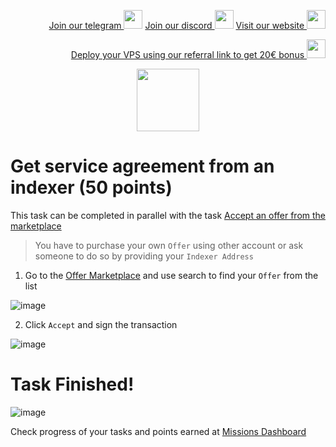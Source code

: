 <p style="font-size:14px" align="right">
<a href="https://t.me/kjnotes" target="_blank">Join our telegram <img src="https://user-images.githubusercontent.com/50621007/183283867-56b4d69f-bc6e-4939-b00a-72aa019d1aea.png" width="30"/></a>
<a href="https://discord.gg/fRVzvPBh" target="_blank">Join our discord <img src="https://user-images.githubusercontent.com/50621007/176236430-53b0f4de-41ff-41f7-92a1-4233890a90c8.png" width="30"/></a>
<a href="https://kjnodes.com/" target="_blank">Visit our website <img src="https://user-images.githubusercontent.com/50621007/168689709-7e537ca6-b6b8-4adc-9bd0-186ea4ea4aed.png" width="30"/></a>
</p>

<p style="font-size:14px" align="right">
<a href="https://hetzner.cloud/?ref=y8pQKS2nNy7i" target="_blank">Deploy your VPS using our referral link to get 20€ bonus <img src="https://user-images.githubusercontent.com/50621007/174612278-11716b2a-d662-487e-8085-3686278dd869.png" width="30"/></a>
</p>

<p align="center">
  <img height="100" height="auto" src="https://user-images.githubusercontent.com/50621007/177323789-e6be59ae-0dfa-4e86-b3a8-028a4f0c465c.png">
</p>

# Get service agreement from an indexer (50 points)
This task can be completed in parallel with the task [Accept an offer from the marketplace](https://github.com/kj89/testnet_manuals/blob/main/subquery/tasks/Indexer_to_accept_an_offer_in_the_offer_market.md)

>You have to purchase your own `Offer` using other account or ask someone to do so by providing your `Indexer Address`

1. Go to the [Offer Marketplace](https://frontier.subquery.network/plans/offers) and use search to find your `Offer` from the list

![image](https://user-images.githubusercontent.com/50621007/177424847-1f0bde35-fdb1-4f3a-a929-e50125e7fe82.png)

2. Click `Accept` and sign the transaction

![image](https://user-images.githubusercontent.com/50621007/177424878-c530c442-d477-49eb-9196-ae6f0abf9260.png)

# Task Finished!

![image](https://user-images.githubusercontent.com/50621007/177410026-f15d1fd1-42f2-40b6-b5a6-16d84c152675.png)

Check progress of your tasks and points earned at [Missions Dashboard](https://frontier.subquery.network/missions/my-missions)
